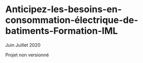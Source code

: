 # Anticipez-les-besoins-en-consommation-électrique-de-batiments-Formation-IML

Juin Juillet 2020

Projet non versionné
